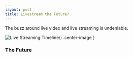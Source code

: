 ```yaml
---
layout: post
title: Livestream the Future?
---
```


The buzz around live video and live streaming is undeniable. 

![Live Streaming Timeline](http://www.jasoncui.me/public/livestreaming.png){: .center-image }

### The Future